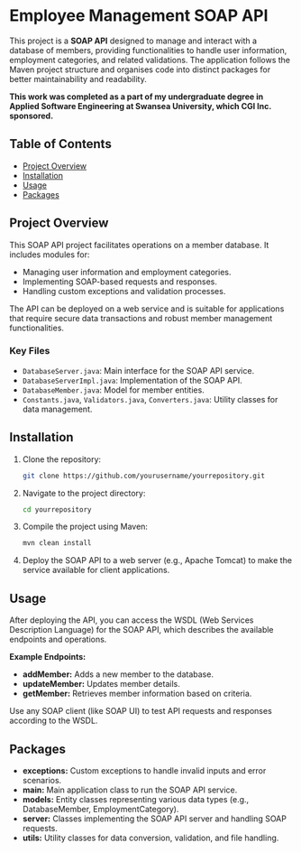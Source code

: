 # Employee Management SOAP API

This project is a **SOAP API** designed to manage and interact with a database of members, providing functionalities to handle user information, employment categories, and related validations. The application follows the Maven project structure and organises code into distinct packages for better maintainability and readability.

**This work was completed as a part of my undergraduate degree in Applied Software Engineering at Swansea University, which CGI Inc. sponsored.**

## Table of Contents
- [Project Overview](#project-overview)
- [Installation](#installation)
- [Usage](#usage)
- [Packages](#packages)

## Project Overview

This SOAP API project facilitates operations on a member database. It includes modules for:
- Managing user information and employment categories.
- Implementing SOAP-based requests and responses.
- Handling custom exceptions and validation processes.

The API can be deployed on a web service and is suitable for applications that require secure data transactions and robust member management functionalities.

### Key Files

- `DatabaseServer.java`: Main interface for the SOAP API service.
- `DatabaseServerImpl.java`: Implementation of the SOAP API.
- `DatabaseMember.java`: Model for member entities.
- `Constants.java`, `Validators.java`, `Converters.java`: Utility classes for data management.

## Installation

1. Clone the repository:

   ```bash
   git clone https://github.com/yourusername/yourrepository.git
    ``` 

2. Navigate to the project directory:

    ```bash
    cd yourrepository
    ```

3. Compile the project using Maven:

    ```bash
    mvn clean install
    ```

4. Deploy the SOAP API to a web server (e.g., Apache Tomcat) to make the service available for client applications.

## Usage

After deploying the API, you can access the WSDL (Web Services Description Language) for the SOAP API, which describes the available endpoints and operations.

**Example Endpoints:**

- **addMember:** Adds a new member to the database.
- **updateMember:** Updates member details.
- **getMember:** Retrieves member information based on criteria.


Use any SOAP client (like SOAP UI) to test API requests and responses according to the WSDL.

## Packages

- **exceptions:** Custom exceptions to handle invalid inputs and error scenarios.
- **main:** Main application class to run the SOAP API service.
- **models:** Entity classes representing various data types (e.g., DatabaseMember, EmploymentCategory).
- **server:** Classes implementing the SOAP API server and handling SOAP requests.
- **utils:** Utility classes for data conversion, validation, and file handling.

